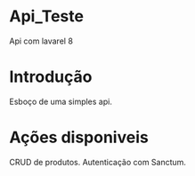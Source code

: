 # Api_Teste
 Api com lavarel 8
 
 # Introdução
Esboço de uma simples api.

# Ações disponiveis
CRUD de produtos.
Autenticação com Sanctum.
